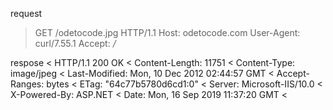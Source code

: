 request 

> GET /odetocode.jpg HTTP/1.1
> Host: odetocode.com
> User-Agent: curl/7.55.1
> Accept: */*

respose
< HTTP/1.1 200 OK
< Content-Length: 11751
< Content-Type: image/jpeg
< Last-Modified: Mon, 10 Dec 2012 02:44:57 GMT
< Accept-Ranges: bytes
< ETag: "64c77b5780d6cd1:0"
< Server: Microsoft-IIS/10.0
< X-Powered-By: ASP.NET
< Date: Mon, 16 Sep 2019 11:37:20 GMT
<